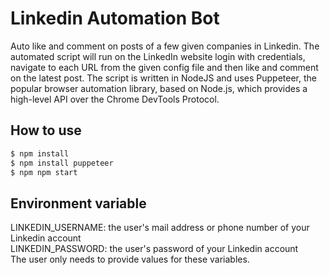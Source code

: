 # Linkedin Automation Bot
Auto like and comment on posts of a few given companies in Linkedin. The 
automated script will run on the LinkedIn website login with credentials, navigate 
to each URL from the given config file and then like and comment on the latest 
post. The script is written in NodeJS and uses Puppeteer, the popular browser 
automation library, based on Node.js, which provides a high-level API over the 
Chrome DevTools Protocol.

## How to use 
```bash
$ npm install 
$ npm install puppeteer
$ npm npm start
```

## Environment variable
LINKEDIN_USERNAME: the user's mail address or phone number of your Linkedin 
account\
LINKEDIN_PASSWORD: the user's password of your Linkedin account\
The user only needs to provide values for these variables.
